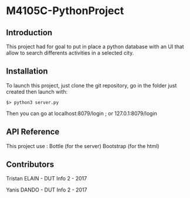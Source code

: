 # M4105C-PythonProject

## Introduction

This project had for goal to put in place a python database with an UI that allow to search differents activities in a selected city.

## Installation

To launch this project, just clone the git repository, go in the folder just created then launch with:
```
$> python3 server.py
```

Then you can go at localhost:8079/login ; or 127.0.1:8079/login

## API Reference

This project use :
  Bottle (for the server)
  Bootstrap (for the html)

## Contributors

Tristan ELAIN - DUT Info 2 - 2017

Yanis DANDO - DUT Info 2 - 2017
